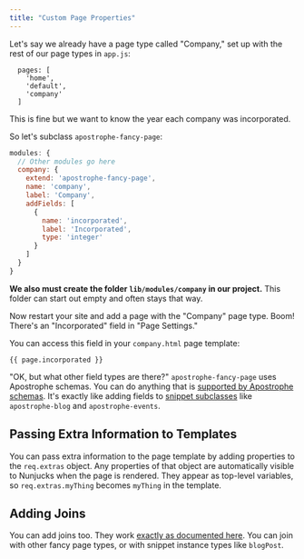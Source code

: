 ```yaml
---
title: "Custom Page Properties"
---
```


Let's say we already have a page type called "Company," set up with the rest of our page types in `app.js`:

```javacript
  pages: [
    'home',
    'default',
    'company'
  ]
```

This is fine but we want to know the year each company was incorporated.

So let's subclass `apostrophe-fancy-page`:

```javascript
modules: {
  // Other modules go here
  company: {
    extend: 'apostrophe-fancy-page',
    name: 'company',
    label: 'Company',
    addFields: [
      {
        name: 'incorporated',
        label: 'Incorporated',
        type: 'integer'
      }
    ]
  }
}
```

**We also must create the folder `lib/modules/company` in our project.** This folder can start out empty and often stays that way.

Now restart your site and add a page with the "Company" page type. Boom! There's an "Incorporated" field in "Page Settings."

You can access this field in your `company.html` page template:

    {{ page.incorporated }}

"OK, but what other field types are there?" `apostrophe-fancy-page` uses Apostrophe schemas. You can do anything that is [supported by Apostrophe schemas](http://github.com/punkave/apostrophe-schemas). It's exactly like adding fields to [snippet subclasses](../snippets/subclassing-snippets.html) like `apostrophe-blog` and `apostrophe-events`.

## Passing Extra Information to Templates

You can pass extra information to the page template by adding properties to the `req.extras` object. Any properties of that object are automatically visible to Nunjucks when the page is rendered. They appear as top-level variables, so `req.extras.myThing` becomes `myThing` in the template.

## Adding Joins

You can add joins too. They work [exactly as documented here](http://github.com/punkave/apostrophe-schemas). You can join with other fancy page types, or with snippet instance types like `blogPost`.
